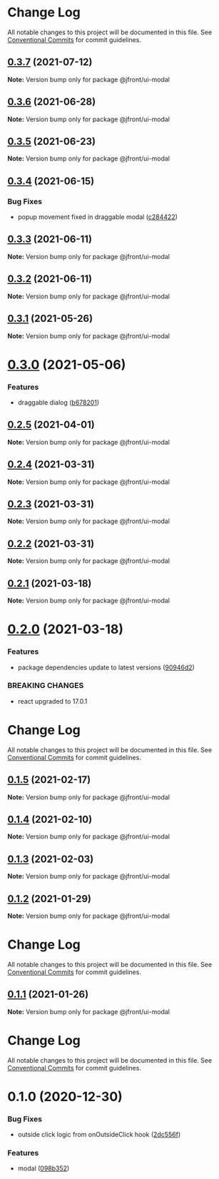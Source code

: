 # Change Log

All notable changes to this project will be documented in this file.
See [Conventional Commits](https://conventionalcommits.org) for commit guidelines.

## [0.3.7](https://github.com/Jepria/jfront-ui/compare/@jfront/ui-modal@0.3.6...@jfront/ui-modal@0.3.7) (2021-07-12)

**Note:** Version bump only for package @jfront/ui-modal





## [0.3.6](https://github.com/Jepria/jfront-ui/compare/@jfront/ui-modal@0.3.5...@jfront/ui-modal@0.3.6) (2021-06-28)

**Note:** Version bump only for package @jfront/ui-modal





## [0.3.5](https://github.com/Jepria/jfront-ui/compare/@jfront/ui-modal@0.3.4...@jfront/ui-modal@0.3.5) (2021-06-23)

**Note:** Version bump only for package @jfront/ui-modal





## [0.3.4](https://github.com/Jepria/jfront-ui/compare/@jfront/ui-modal@0.3.3...@jfront/ui-modal@0.3.4) (2021-06-15)


### Bug Fixes

* popup movement fixed in draggable modal ([c284422](https://github.com/Jepria/jfront-ui/commit/c284422d517c3cff667008626b3dbf688baac2bd))





## [0.3.3](https://github.com/Jepria/jfront-ui/compare/@jfront/ui-modal@0.3.2...@jfront/ui-modal@0.3.3) (2021-06-11)

**Note:** Version bump only for package @jfront/ui-modal





## [0.3.2](https://github.com/Jepria/jfront-ui/compare/@jfront/ui-modal@0.3.1...@jfront/ui-modal@0.3.2) (2021-06-11)

**Note:** Version bump only for package @jfront/ui-modal





## [0.3.1](https://github.com/Jepria/jfront-ui/compare/@jfront/ui-modal@0.3.0...@jfront/ui-modal@0.3.1) (2021-05-26)

**Note:** Version bump only for package @jfront/ui-modal





# [0.3.0](https://github.com/Jepria/jfront-ui/compare/@jfront/ui-modal@0.2.5...@jfront/ui-modal@0.3.0) (2021-05-06)


### Features

* draggable dialog ([b678201](https://github.com/Jepria/jfront-ui/commit/b6782014a1a266c268e4b2a11752d39f50980b0c))





## [0.2.5](https://github.com/Jepria/jfront-ui/compare/@jfront/ui-modal@0.2.4...@jfront/ui-modal@0.2.5) (2021-04-01)

**Note:** Version bump only for package @jfront/ui-modal





## [0.2.4](https://github.com/Jepria/jfront-ui/compare/@jfront/ui-modal@0.2.3...@jfront/ui-modal@0.2.4) (2021-03-31)

**Note:** Version bump only for package @jfront/ui-modal





## [0.2.3](https://github.com/Jepria/jfront-ui/compare/@jfront/ui-modal@0.2.2...@jfront/ui-modal@0.2.3) (2021-03-31)

**Note:** Version bump only for package @jfront/ui-modal





## [0.2.2](https://github.com/Jepria/jfront-ui/compare/@jfront/ui-modal@0.2.1...@jfront/ui-modal@0.2.2) (2021-03-31)

**Note:** Version bump only for package @jfront/ui-modal





## [0.2.1](https://github.com/Jepria/jfront-ui/compare/@jfront/ui-modal@0.2.0...@jfront/ui-modal@0.2.1) (2021-03-18)

**Note:** Version bump only for package @jfront/ui-modal





# [0.2.0](https://github.com/Jepria/jfront-ui/compare/@jfront/ui-modal@0.1.5...@jfront/ui-modal@0.2.0) (2021-03-18)


### Features

* package dependencies update to latest versions ([90946d2](https://github.com/Jepria/jfront-ui/commit/90946d25fcb08fc77e4b143567963682f8ff3d2b))


### BREAKING CHANGES

* react upgraded to 17.0.1





# Change Log

All notable changes to this project will be documented in this file. See
[Conventional Commits](https://conventionalcommits.org) for commit guidelines.

## [0.1.5](https://github.com/Jepria/jfront-ui/compare/@jfront/ui-modal@0.1.4...@jfront/ui-modal@0.1.5) (2021-02-17)

**Note:** Version bump only for package @jfront/ui-modal

## [0.1.4](https://github.com/Jepria/jfront-ui/compare/@jfront/ui-modal@0.1.3...@jfront/ui-modal@0.1.4) (2021-02-10)

**Note:** Version bump only for package @jfront/ui-modal

## [0.1.3](https://github.com/Jepria/jfront-ui/compare/@jfront/ui-modal@0.1.2...@jfront/ui-modal@0.1.3) (2021-02-03)

**Note:** Version bump only for package @jfront/ui-modal

## [0.1.2](https://github.com/Jepria/jfront-ui/compare/@jfront/ui-modal@0.1.1...@jfront/ui-modal@0.1.2) (2021-01-29)

**Note:** Version bump only for package @jfront/ui-modal

# Change Log

All notable changes to this project will be documented in this file. See
[Conventional Commits](https://conventionalcommits.org) for commit guidelines.

## [0.1.1](https://github.com/Jepria/jfront-ui/compare/@jfront/ui-modal@0.1.0...@jfront/ui-modal@0.1.1) (2021-01-26)

**Note:** Version bump only for package @jfront/ui-modal

# Change Log

All notable changes to this project will be documented in this file. See
[Conventional Commits](https://conventionalcommits.org) for commit guidelines.

# 0.1.0 (2020-12-30)

### Bug Fixes

- outside click logic from onOutsideClick hook
  ([2dc556f](https://github.com/Jepria/jfront-ui/commit/2dc556f5ef3ef5f8d582e9c9a864016d0b593e57))

### Features

- modal
  ([098b352](https://github.com/Jepria/jfront-ui/commit/098b352d6056fde09e11082cf7008157f76e2d07))
